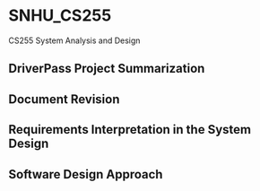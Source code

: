 # SNHU_CS255

CS255 System Analysis and Design

## DriverPass Project Summarization

## Document Revision

## Requirements Interpretation in the System Design

## Software Design Approach

